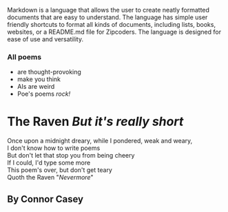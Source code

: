  Markdown is a language that allows the user to create neatly formatted documents that are easy to
 understand. The language has simple user friendly shortcuts to format all kinds of documents,
 including lists, books, websites, or a README.md file for Zipcoders. The language is designed for
 ease of use and versatility.

### All poems

- are thought-provoking
- make you think
- AIs are weird
- Poe's poems _rock!_

# The Raven *But it's really short*

Once upon a midnight dreary, while I pondered, weak and weary,  
I don't know how to write poems  
But don't let that stop you from being cheery  
If I could, I'd type some more  
This poem's over, but don't get teary  
Quoth the Raven "*Nevermore*"  
  

## By Connor Casey

